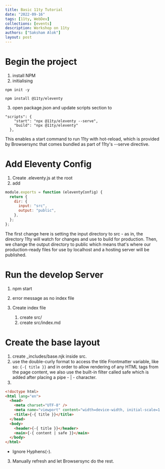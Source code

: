 ```yaml
---
title: Basic 11ty Tutorial
date: "2022-09-16"
tags: [11ty, WebDev]
collections: [events]
description: Workshop on 11ty
authors: ["Saksham Alok"]
layout: post
---
```


# Begin the project

1.  install NPM
2.  initialising

```
npm init -y
```

```
npm install @11ty/eleventy
```

3. open package.json and update scripts section to

```
"scripts": {
    "start": "npx @11ty/eleventy --serve",
    "build": "npx @11ty/eleventy"
  },
```

This enables a start command to run 11ty with hot-reload, which is provided by Browsersync that comes bundled as part of 11ty's --serve directive.

# Add Eleventy Config

1.  Create .eleventy.js at the root
2.  add

```javascript
module.exports = function (eleventyConfig) {
  return {
    dir: {
      input: "src",
      output: "public",
    },
  };
};
```

The first change here is setting the input directory to src - as in, the directory 11ty will watch for changes and use to build for production. Then, we change the output directory to public which means that's where our production-ready files for use by localhost and a hosting server will be published.

# Run the develop Server

1.  npm start
2.  error message as no index file
3.  Create index file

    1. create src/
    2. create src/index.md

# Create the base layout

1.  create \_includes/base.njk inside src.
2.  use the double-curly format to access the title Frontmatter variable, like so: `{-{ title }}` and in order to allow rendering of any HTML tags from the page content, we also use the built-in filter called safe which is added after placing a pipe - | - character.
3.

```html
<!doctype html>
<html lang="en">
  <head>
    <meta charset="UTF-8" />
    <meta name="viewport" content="width=device-width, initial-scale=1.0" />
    <title>{-{ title }}</title>
  </head>
  <body>
    <header>{-{ title }}</header>
    <main>{-{ content | safe }}</main>
  </body>
</html>
```

- Ignore Hyphens(-).

3. Manually refresh and let Browsersync do the rest.
